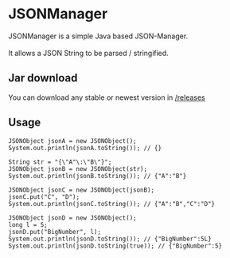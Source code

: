 # JSONManager

JSONManager is a simple Java based JSON-Manager.<br/>
<br/>
It allows a JSON String to be parsed / stringified.<br/>

## Jar download

You can download any stable or newest version in [/releases](https://github.com/rick1810/JSONManager/releases)

## Usage

```
JSONObject jsonA = new JSONObject();
System.out.println(jsonA.toString()); // {}

String str = "{\"A"\:\"B\"}";
JSONObject jsonB = new JSONObject(str);
System.out.println(jsonB.toString()); // {"A":"B"}

JSONObject jsonC = new JSONObject(jsonB);
jsonC.put("C", "D");
System.out.println(jsonC.toString()); // {"A":"B","C":"D"}

JSONObject jsonD = new JSONObject();
long l = 5;
jsonD.put("BigNumber", l);
System.out.println(jsonD.toString()); // {"BigNumber":5L}
System.out.println(jsonD.toString(true)); // {"BigNumber":5}
```
